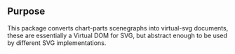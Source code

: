 ## Purpose

This package converts chart-parts scenegraphs into virtual-svg documents, these are essentially a Virtual DOM for SVG, but abstract enough to be used by different SVG implementations.
